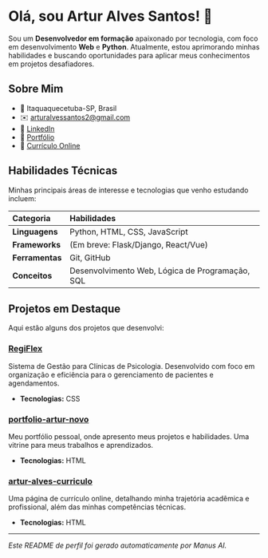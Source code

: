 # Olá, sou Artur Alves Santos! 👋

Sou um **Desenvolvedor em formação** apaixonado por tecnologia, com foco em desenvolvimento **Web** e **Python**. Atualmente, estou aprimorando minhas habilidades e buscando oportunidades para aplicar meus conhecimentos em projetos desafiadores.

## Sobre Mim

- 📍 Itaquaquecetuba-SP, Brasil
- ✉️ [arturalvessantos2@gmail.com](mailto:arturalvessantos2@gmail.com)
- 🔗 [LinkedIn](https://www.linkedin.com/in/artur-alves-a4b297338?utm_source=share&utm_campaign=share_via&utm_content=profile&utm_medium=android_app)
- 💼 [Portfólio](https://artur-source.github.io/portfolio-artur-novo/)
- 📄 [Currículo Online](https://artur-source.github.io/artur-alves-curriculo/)

## Habilidades Técnicas

Minhas principais áreas de interesse e tecnologias que venho estudando incluem:

| Categoria    | Habilidades                                       |
| :----------- | :------------------------------------------------ |
| **Linguagens** | Python, HTML, CSS, JavaScript                     |
| **Frameworks** | (Em breve: Flask/Django, React/Vue)               |
| **Ferramentas**| Git, GitHub                                       |
| **Conceitos**  | Desenvolvimento Web, Lógica de Programação, SQL   |

## Projetos em Destaque

Aqui estão alguns dos projetos que desenvolvi:

### [RegiFlex](https://artur-source.github.io/RegiFlex/)

Sistema de Gestão para Clínicas de Psicologia. Desenvolvido com foco em organização e eficiência para o gerenciamento de pacientes e agendamentos.

- **Tecnologias:** CSS

### [portfolio-artur-novo](https://artur-source.github.io/portfolio-artur-novo/)

Meu portfólio pessoal, onde apresento meus projetos e habilidades. Uma vitrine para meus trabalhos e aprendizados.

- **Tecnologias:** HTML

### [artur-alves-curriculo](https://artur-source.github.io/artur-alves-curriculo/)

Uma página de currículo online, detalhando minha trajetória acadêmica e profissional, além das minhas competências técnicas.

- **Tecnologias:** HTML

---

_Este README de perfil foi gerado automaticamente por Manus AI._
